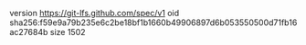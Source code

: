 version https://git-lfs.github.com/spec/v1
oid sha256:f59e9a79b235e6c2be18bf1b1660b49906897d6b053550500d71fb16ac27684b
size 1502

